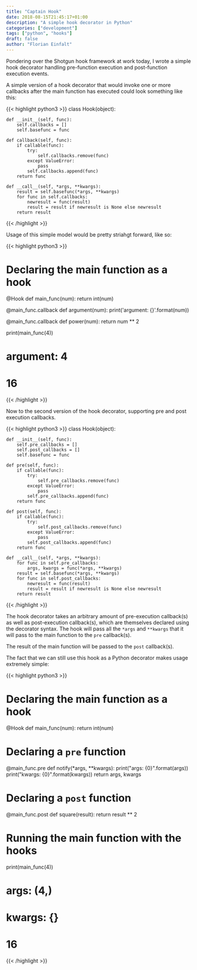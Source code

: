 ```yaml
---
title: "Captain Hook"
date: 2018-08-15T21:45:17+01:00
description: "A simple hook decorator in Python"
categories: ["development"]
tags: ["python", "hooks"]
draft: false
author: "Florian Einfalt"
---
```


Pondering over the Shotgun hook framework at work today, I wrote a simple
hook decorator handling pre-function execution and post-function execution
events.

<!--more-->

A simple version of a hook decorator that would invoke one or more
callbacks after the main function has executed could look something like
this:

{{< highlight python3 >}}
class Hook(object):

    def __init__(self, func):
        self.callbacks = []
        self.basefunc = func

    def callback(self, func):
        if callable(func):
            try:
                self.callbacks.remove(func)
            except ValueError:
                pass
            self.callbacks.append(func)
        return func

    def __call__(self, *args, **kwargs):
        result = self.basefunc(*args, **kwargs)
        for func in self.callbacks:
            newresult = func(result)
            result = result if newresult is None else newresult
        return result
{{< /highlight >}}

Usage of this simple model would be pretty striahgt forward, like so:

{{< highlight python3 >}}
# Declaring the main function as a hook
@Hook
def main_func(num):
    return int(num)
    
@main_func.callback
def argument(num):
    print('argument: {}'.format(num))

@main_func.callback
def power(num):
    return num ** 2

print(main_func(4))

# argument: 4
# 16
{{< /highlight >}}

Now to the second version of the hook decorator, supporting pre and
post execution callbacks.

{{< highlight python3 >}}
class Hook(object):

    def __init__(self, func):
        self.pre_callbacks = []
        self.post_callbacks = []
        self.basefunc = func

    def pre(self, func):
        if callable(func):
            try:
                self.pre_callbacks.remove(func)
            except ValueError:
                pass
            self.pre_callbacks.append(func)
        return func

    def post(self, func):
        if callable(func):
            try:
                self.post_callbacks.remove(func)
            except ValueError:
                pass
            self.post_callbacks.append(func)
        return func

    def __call__(self, *args, **kwargs):
        for func in self.pre_callbacks:
            args, kwargs = func(*args, **kwargs)
        result = self.basefunc(*args, **kwargs)
        for func in self.post_callbacks:
            newresult = func(result)
            result = result if newresult is None else newresult
        return result
{{< /highlight >}}

The hook decorator takes an arbitrary amount of pre-execution callback(s)
as well as post-execution callback(s), which are themselves declared using
the decorator syntax. The hook will pass all the `*args` and `**kwargs`
that it will pass to the main function to the `pre` callback(s).

The result of the main function will be passed to the `post` callback(s).

The fact that we can still use this hook as a Python decorator makes usage
extremely simple:

{{< highlight python3 >}}
# Declaring the main function as a hook
@Hook
def main_func(num):
    return int(num)

# Declaring a `pre` function
@main_func.pre
def notify(*args, **kwargs):
    print("args: {0}".format(args))
    print("kwargs: {0}".format(kwargs))
    return args, kwargs

# Declaring a `post` function
@main_func.post
def square(result):
    return result ** 2


# Running the main function with the hooks
print(main_func(4))

# args: (4,)
# kwargs: {}
# 16
{{< /highlight >}}
